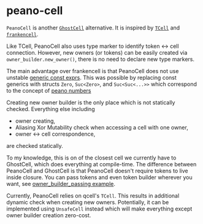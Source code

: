 # peano-cell

`PeanoCell` is another [`GhostCell`](https://github.com/matthieu-m/ghost-cell) alternative.
It is inspired by [`TCell`](https://docs.rs/qcell/0.5.2/qcell/struct.TCell.html) and [`frankencell`](https://github.com/spencerwhite/frankencell).

Like TCell, PeanoCell also uses type marker to identify token <-> cell connection.
However, new owners (or tokens) can be easily created via `owner_builder.new_owner()`, there is no need to declare new type markers.

The main advantage over frankencell is that PeanoCell does not use unstable [generic const exprs](https://doc.rust-lang.org/beta/unstable-book/language-features/generic-const-exprs.html).
This was possible by replacing const generics with structs `Zero`, `Suc<Zero>`, and `Suc<Suc<...>>`
which correspond to the concept of [peano numbers](https://en.wikipedia.org/wiki/Peano_axioms)

Creating new owner builder is the only place which is not statically checked.
Everything else including
- owner creating,
- Aliasing Xor Mutability check when accessing a cell with one owner,
- owner <-> cell correspondence,

are checked statically.

To my knowledge, this is on of the closest cell we currently have to GhostCell, which does everything at compile-time.
The difference between PeanoCell and GhostCell is that PeanoCell doesn't require tokens to live inside closure.
You can pass tokens and even token builder wherever you want, see [owner_builder_passing example](https://github.com/sancho20021/peano-cell/blob/main/examples/owner_builder_passing.rs).

Currently, PeanoCell relies on qcell's `TCell`. This results in additional dynamic check when creating new owners.
Potentially, it can be implemented using `UnsafeCell` instead which will make everything except owner builder creation zero-cost.